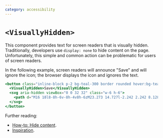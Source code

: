 ```yaml
---
category: accessibility
---
```


# `<VisuallyHidden>`

This component provides text for screen readers that is visually hidden.
Traditionally, developers use `display: none` to hide content on the page.
Unfortunately, this simple and common action can be problematic for users of screen readers.

In the following example, screen readers will announce "Save" and will ignore the icon; the browser displays the icon and ignores the text.

```hbs preview-template
<button class="inline-block p-2 bg-teal-300 border rounded hover:bg-teal-400">
  <VisuallyHidden>Save</VisuallyHidden>
  <svg aria-hidden viewBox="0 0 32 32" class="w-6 h-6">
    <path d="M16 18l8-8h-6v-8h-4v8h-6zM23.273 14.727l-2.242 2.242 8.128 3.031-13.158 4.907-13.158-4.907 8.127-3.031-2.242-2.242-8.727 3.273v8l16 6 16-6v-8z"></path>
  </svg>
</button>
```

Further reading:

- [How-to: Hide content](https://a11yproject.com/posts/how-to-hide-content/).
- [Inspiration](https://ui.reach.tech/visually-hidden).
